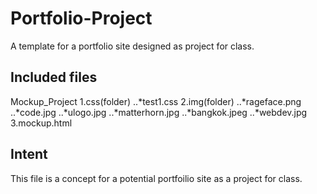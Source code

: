 # Portfolio-Project
A template for a portfolio site designed as project for class.
## Included files
Mockup_Project
  1.css(folder)
    ..*test1.css
  2.img(folder)
    ..*rageface.png
    ..*code.jpg
    ..*ulogo.jpg
    ..*matterhorn.jpg
    ..*bangkok.jpeg
    ..*webdev.jpg
  3.mockup.html
  
  ## Intent
  This file is a concept for a potential portfoilio site as a project for class.
